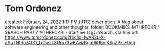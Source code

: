 # Tom Ordonez

created: February 24, 2022 1:17 PM (UTC)
description: A blog about software engineering and other thoughts.
folder: BOOKMRKS-MTHRFCKR / SEARCH PARTY MTHRFCKR! / Start.me
tags: Search, startme
url: https://www.tomordonez.com/?fbclid=IwAR2L-X-aAuTNtRu749O_fkOivzL8Uru73wKAvizBgm6iR6nIKSuZPksF0dg